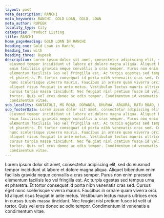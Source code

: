 ```yaml
---
layout: post
meta_description: RANCHI
meta_keywords: RANCHI, GOLD LOAN, GOLD, LOAN
meta_author: RUPEEK
locality_type: City
categories: Product Listing
title: RANCHI
home_pageHeading: GOLD LOAN IN RANCHI
heading_one: Gold Loan in Ranchi
heading_two: with
heading_three: Rupeek
description: Lorem ipsum dolor sit amet, consectetur adipiscing elit, sed do
  eiusmod tempor incididunt ut labore et dolore magna aliqua. Aliquet bibendum
  enim facilisis gravida neque convallis a cras semper. Purus non enim praesent
  elementum facilisis leo vel fringilla est. Ac turpis egestas sed tempus urna
  et pharetra. Et tortor consequat id porta nibh venenatis cras sed. Cursus eget
  nunc scelerisque viverra mauris. Faucibus in ornare quam viverra orci. Id
  aliquet risus feugiat in ante metus. Vestibulum lectus mauris ultrices eros in
  cursus turpis massa tincidunt. Nec feugiat nisl pretium fusce id velit ut
  tortor. Quis vel eros donec ac odio tempor. Condimentum id venenatis a
  condimentum vitae.
sub_locality: KANTATOLI, MG ROAD, DORANDA, DHURWA, ARGORA, RATU ROAD, LALPUR
sub_footerData: Lorem ipsum dolor sit amet, consectetur adipiscing elit, sed do
  eiusmod tempor incididunt ut labore et dolore magna aliqua. Aliquet bibendum
  enim facilisis gravida neque convallis a cras semper. Purus non enim praesent
  elementum facilisis leo vel fringilla est. Ac turpis egestas sed tempus urna
  et pharetra. Et tortor consequat id porta nibh venenatis cras sed. Cursus eget
  nunc scelerisque viverra mauris. Faucibus in ornare quam viverra orci. Id
  aliquet risus feugiat in ante metus. Vestibulum lectus mauris ultrices eros in
  cursus turpis massa tincidunt. Nec feugiat nisl pretium fusce id velit ut
  tortor. Quis vel eros donec ac odio tempor. Condimentum id venenatis a
  condimentum vitae.
---
```

Lorem ipsum dolor sit amet, consectetur adipiscing elit, sed do eiusmod tempor incididunt ut labore et dolore magna aliqua. Aliquet bibendum enim facilisis gravida neque convallis a cras semper. Purus non enim praesent elementum facilisis leo vel fringilla est. Ac turpis egestas sed tempus urna et pharetra. Et tortor consequat id porta nibh venenatis cras sed. Cursus eget nunc scelerisque viverra mauris. Faucibus in ornare quam viverra orci. Id aliquet risus feugiat in ante metus. Vestibulum lectus mauris ultrices eros in cursus turpis massa tincidunt. Nec feugiat nisl pretium fusce id velit ut tortor. Quis vel eros donec ac odio tempor. Condimentum id venenatis a condimentum vitae.